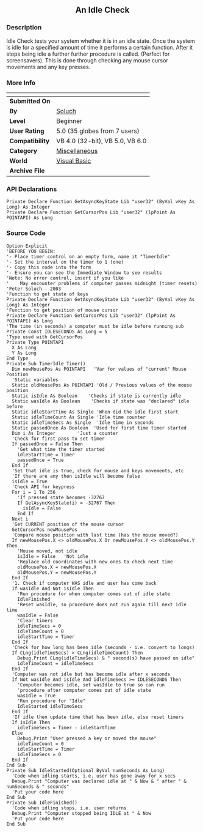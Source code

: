 ﻿<div align="center">

## An Idle Check


</div>

### Description

Idle Check tests your system whether it is in an idle state. Once the system is idle for a specified amount of time it performs a certain function. After it stops being idle a further further procedure is called. (Perfect for screensavers). This is done through checking any mouse cursor movements and any key presses.
 
### More Info
 


<span>             |<span>
---                |---
**Submitted On**   |
**By**             |[Soluch](https://github.com/Planet-Source-Code/PSCIndex/blob/master/ByAuthor/soluch.md)
**Level**          |Beginner
**User Rating**    |5.0 (35 globes from 7 users)
**Compatibility**  |VB 4\.0 \(32\-bit\), VB 5\.0, VB 6\.0
**Category**       |[Miscellaneous](https://github.com/Planet-Source-Code/PSCIndex/blob/master/ByCategory/miscellaneous__1-1.md)
**World**          |[Visual Basic](https://github.com/Planet-Source-Code/PSCIndex/blob/master/ByWorld/visual-basic.md)
**Archive File**   |[](https://github.com/Planet-Source-Code/soluch-an-idle-check__1-44355/archive/master.zip)

### API Declarations

```
Private Declare Function GetAsyncKeyState Lib "user32" (ByVal vKey As Long) As Integer
Private Declare Function GetCursorPos Lib "user32" (lpPoint As POINTAPI) As Long
```


### Source Code

```
Option Explicit
'BEFORE YOU BEGIN:
'- Place timer control on an empty form, name it "TimerIdle"
'- Set the interval on the timer to 1 (one)
'- Copy this code into the form
'- Ensure you can see the Immediate Window to see results
'Note: No error control, insert if you like
'    May encounter problems if computer passes midnight (timer resets)
'Peter Soluch - 2003
'Function to get state of keys
Private Declare Function GetAsyncKeyState Lib "user32" (ByVal vKey As Long) As Integer
'Function to get position of mouse cursor
Private Declare Function GetCursorPos Lib "user32" (lpPoint As POINTAPI) As Long
'The time (in seconds) a computer must be idle before running sub
Private Const IDLESECONDS As Long = 5
'Type used with GetCursorPos
Private Type POINTAPI
  X As Long
  Y As Long
End Type
Private Sub TimerIdle_Timer()
  Dim newMousePos As POINTAPI   'Var for values of "current" Mouse Position
  'Static variables
  Static oldMousePos As POINTAPI 'Old / Previous values of the mouse position
  Static isIdle As Boolean    'Checks if state is currently idle
  Static wasIdle As Boolean    'Checks if state was "declared" idle before
  Static idleStartTime As Single 'When did the idle first start
  Static idleTimeCount As Single 'Idle time counter
  Static idleTimeSecs As Single  'Idle time in seconds
  Static passedOnce As Boolean  'Used for first time timer started
  Dim i As Integer        'Just a counter
  'Check for first pass to set timer
  If passedOnce = False Then
    'Get what time the timer started
    idleStartTime = Timer
    passedOnce = True
  End If
  'Set that idle is true, check for mouse and keys movements, etc
  'If there are any then isIdle will become false
  isIdle = True
  'Check API for keypress
  For i = 1 To 256
    'If pressed state becomes -32767
    If GetAsyncKeyState(i) = -32767 Then
      isIdle = False
    End If
  Next i
  'Get CURRENT position of the mouse cursor
  GetCursorPos newMousePos
  'Compare mouse position with last time (has the mouse moved?)
  If newMousePos.X <> oldMousePos.X Or newMousePos.Y <> oldMousePos.Y Then
    'Mouse moved, not idle
    isIdle = False   'Not idle
    'Replace old coordinates with new ones to check next time
    oldMousePos.X = newMousePos.X
    oldMousePos.Y = newMousePos.Y
  End If
  '1. Check if computer WAS idle and user has come back
  If wasIdle And Not isIdle Then
    'Run procedure for when computer comes out of idle state
    IdleFinished
    'Reset wasIdle, so procedure does not run again till next idle time
    wasIdle = False
    'Clear timers
    idleTimeSecs = 0
    idleTimeCount = 0
    idleStartTime = Timer
  End If
  'Check for how long has been idle (seconds - i.e. convert to longs)
  If CLng(idleTimeSecs) > CLng(idleTimeCount) Then
    Debug.Print CLng(idleTimeSecs) & " second(s) have passed on idle"
    idleTimeCount = idleTimeSecs
  End If
  'Computer was not idle but has become idle after x seconds
  If Not wasIdle And isIdle And idleTimeSecs >= IDLESECONDS Then
    'Computer becomes idle, set wasIdle to true so can run
    'procedure after computer comes out of idle state
    wasIdle = True
    'Run procedure for "Idle"
    IdleStarted idleTimeSecs
  End If
  'If idle then update time that has been idle, else reset timers
  If isIdle Then
    idleTimeSecs = Timer - idleStartTime
  Else
    Debug.Print "User pressed a key or moved the mouse"
    idleTimeCount = 0
    idleStartTime = Timer
    idleTimeSecs = 0
  End If
End Sub
Private Sub IdleStarted(Optional ByVal numSeconds As Long)
  'Code when idling starts, i.e. user has gone away for x secs
  Debug.Print "Computer was declared idle at " & Now & " after " & numSeconds & " seconds"
  'Put your code here
End Sub
Private Sub IdleFinished()
  'Code when idling stops, i.e. user returns
  Debug.Print "Computer stopped being IDLE at " & Now
  'Put your code here
End Sub
```

